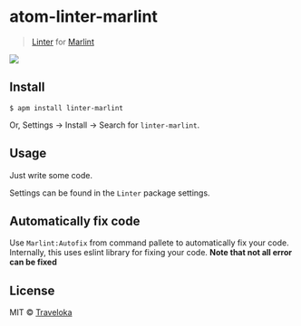 # atom-linter-marlint

> [Linter](https://github.com/atom-community/linter) for [Marlint](https://github.com/traveloka/javascript/packages/marlint)

![](https://github.com/traveloka/javascript/raw/master/packages/atom-linter-marlint/screenshot.png)


## Install

```
$ apm install linter-marlint
```

Or, Settings → Install → Search for `linter-marlint`.


## Usage

Just write some code.

Settings can be found in the `Linter` package settings.

## Automatically fix code

Use `Marlint:Autofix` from command pallete to automatically fix your code. Internally,
this uses eslint library for fixing your code. **Note that not all error can be fixed**

## License

MIT © [Traveloka](https://www.traveloka.com)
